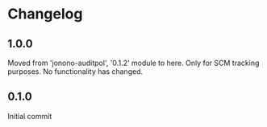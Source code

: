 # Changelog

## 1.0.0

Moved from 'jonono-auditpol', '0.1.2' module to here. Only for SCM tracking purposes. No functionality has changed.

## 0.1.0

Initial commit
